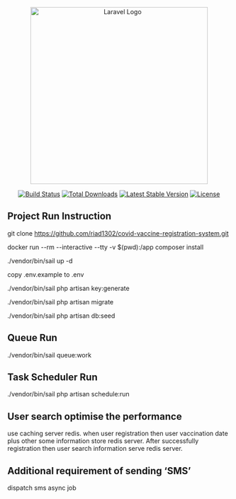 <p align="center"><a href="https://laravel.com" target="_blank"><img src="https://raw.githubusercontent.com/laravel/art/master/logo-lockup/5%20SVG/2%20CMYK/1%20Full%20Color/laravel-logolockup-cmyk-red.svg" width="400" alt="Laravel Logo"></a></p>

<p align="center">
<a href="https://github.com/laravel/framework/actions"><img src="https://github.com/laravel/framework/workflows/tests/badge.svg" alt="Build Status"></a>
<a href="https://packagist.org/packages/laravel/framework"><img src="https://img.shields.io/packagist/dt/laravel/framework" alt="Total Downloads"></a>
<a href="https://packagist.org/packages/laravel/framework"><img src="https://img.shields.io/packagist/v/laravel/framework" alt="Latest Stable Version"></a>
<a href="https://packagist.org/packages/laravel/framework"><img src="https://img.shields.io/packagist/l/laravel/framework" alt="License"></a>
</p>

## Project Run Instruction

git clone https://github.com/riad1302/covid-vaccine-registration-system.git

docker run --rm --interactive --tty -v $(pwd):/app composer install

./vendor/bin/sail up -d

copy .env.example to .env

./vendor/bin/sail php artisan key:generate

./vendor/bin/sail php artisan migrate

./vendor/bin/sail php artisan db:seed
 
 ## Queue Run
 
./vendor/bin/sail queue:work

## Task Scheduler Run

./vendor/bin/sail php artisan schedule:run

## User search optimise the performance 

use caching server redis. when user registration then user 
vaccination date plus other some information store redis server.
After successfully registration then user search information serve
redis server.

## Additional requirement of sending ‘SMS’ 

 dispatch sms async job  

